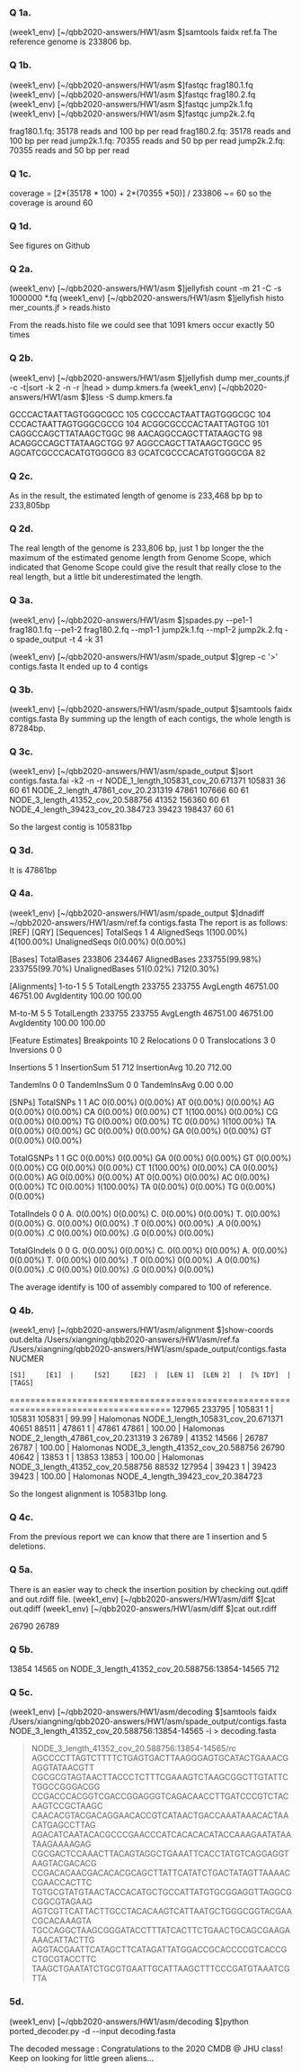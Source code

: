 ### Q 1a. 
(week1_env) [~/qbb2020-answers/HW1/asm $]samtools faidx ref.fa 
The reference genome is 233806 bp.

### Q 1b.
(week1_env) [~/qbb2020-answers/HW1/asm $]fastqc frag180.1.fq 
(week1_env) [~/qbb2020-answers/HW1/asm $]fastqc frag180.2.fq 
(week1_env) [~/qbb2020-answers/HW1/asm $]fastqc jump2k.1.fq 
(week1_env) [~/qbb2020-answers/HW1/asm $]fastqc jump2k.2.fq 

frag180.1.fq: 35178 reads and 100 bp per read
frag180.2.fq: 35178 reads and 100 bp per read
jump2k.1.fq: 70355 reads and 50 bp per read
jump2k.2.fq: 70355 reads and 50 bp per read

### Q 1c.
coverage = [2*(35178 * 100) + 2*(70355 *50)] / 233806 ~= 60
so the coverage is around 60

### Q 1d.
See figures on Github
 

### Q 2a.
(week1_env) [~/qbb2020-answers/HW1/asm $]jellyfish count -m 21 -C -s 1000000 *.fq 
(week1_env) [~/qbb2020-answers/HW1/asm $]jellyfish histo mer_counts.jf > reads.histo

From the reads.histo file we could see that 1091 kmers occur exactly 50 times

### Q 2b.
(week1_env) [~/qbb2020-answers/HW1/asm $]jellyfish dump mer_counts.jf -c -t|sort -k 2 -n -r |head > dump.kmers.fa
(week1_env) [~/qbb2020-answers/HW1/asm $]less -S dump.kmers.fa 

GCCCACTAATTAGTGGGCGCC   105
CGCCCACTAATTAGTGGGCGC   104
CCCACTAATTAGTGGGCGCCG   104
ACGGCGCCCACTAATTAGTGG   101
CAGGCCAGCTTATAAGCTGGC   98
AACAGGCCAGCTTATAAGCTG   98
ACAGGCCAGCTTATAAGCTGG   97
AGGCCAGCTTATAAGCTGGCC   95
AGCATCGCCCACATGTGGGCG   83
GCATCGCCCACATGTGGGCGA   82

### Q 2c.
As in the result, the estimated length of genome is 233,468 bp bp to 233,805bp


### Q 2d.
The real length of the genome is 233,806 bp, just 1 bp longer the the maximum of the estimated genome length from Genome Scope, which indicated that Genome Scope could give the result that really close to the real length, but a little bit underestimated the length. 


### Q 3a.
(week1_env) [~/qbb2020-answers/HW1/asm $]spades.py --pe1-1 frag180.1.fq --pe1-2 frag180.2.fq --mp1-1 jump2k.1.fq --mp1-2 jump2k.2.fq -o spade_output -t 4 -k 31

(week1_env) [~/qbb2020-answers/HW1/asm/spade_output $]grep -c '>' contigs.fasta
It ended up to 4 contigs

### Q 3b.
(week1_env) [~/qbb2020-answers/HW1/asm/spade_output $]samtools faidx contigs.fasta
By summing up the length of each contigs, the whole length is 87284bp.

### Q 3c.
(week1_env) [~/qbb2020-answers/HW1/asm/spade_output $]sort contigs.fasta.fai -k2 -n -r
NODE_1_length_105831_cov_20.671371	105831	36	60	61
NODE_2_length_47861_cov_20.231319	47861	107666	60	61
NODE_3_length_41352_cov_20.588756	41352	156360	60	61
NODE_4_length_39423_cov_20.384723	39423	198437	60	61

So the largest contig is 105831bp

### Q 3d.
It is 47861bp

### Q 4a.
(week1_env) [~/qbb2020-answers/HW1/asm/spade_output $]dnadiff ~/qbb2020-answers/HW1/asm/ref.fa contigs.fasta
The report is as follows:
                               [REF]                [QRY]
[Sequences]
TotalSeqs                          1                    4
AlignedSeqs               1(100.00%)           4(100.00%)
UnalignedSeqs               0(0.00%)             0(0.00%)

[Bases]
TotalBases                    233806               234467
AlignedBases          233755(99.98%)       233755(99.70%)
UnalignedBases             51(0.02%)           712(0.30%)

[Alignments]
1-to-1                             5                    5
TotalLength                   233755               233755
AvgLength                   46751.00             46751.00
AvgIdentity                   100.00               100.00

M-to-M                             5                    5
TotalLength                   233755               233755
AvgLength                   46751.00             46751.00
AvgIdentity                   100.00               100.00

[Feature Estimates]
Breakpoints                       10                    2
Relocations                        0                    0
Translocations                     3                    0
Inversions                         0                    0

Insertions                         5                    1
InsertionSum                      51                  712
InsertionAvg                   10.20               712.00

TandemIns                          0                    0
TandemInsSum                       0                    0
TandemInsAvg                    0.00                 0.00

[SNPs]
TotalSNPs                          1                    1
AC                          0(0.00%)             0(0.00%)
AT                          0(0.00%)             0(0.00%)
AG                          0(0.00%)             0(0.00%)
CA                          0(0.00%)             0(0.00%)
CT                        1(100.00%)             0(0.00%)
CG                          0(0.00%)             0(0.00%)
TG                          0(0.00%)             0(0.00%)
TC                          0(0.00%)           1(100.00%)
TA                          0(0.00%)             0(0.00%)
GC                          0(0.00%)             0(0.00%)
GA                          0(0.00%)             0(0.00%)
GT                          0(0.00%)             0(0.00%)

TotalGSNPs                         1                    1
GC                          0(0.00%)             0(0.00%)
GA                          0(0.00%)             0(0.00%)
GT                          0(0.00%)             0(0.00%)
CG                          0(0.00%)             0(0.00%)
CT                        1(100.00%)             0(0.00%)
CA                          0(0.00%)             0(0.00%)
AG                          0(0.00%)             0(0.00%)
AT                          0(0.00%)             0(0.00%)
AC                          0(0.00%)             0(0.00%)
TC                          0(0.00%)           1(100.00%)
TA                          0(0.00%)             0(0.00%)
TG                          0(0.00%)             0(0.00%)

TotalIndels                        0                    0
A.                          0(0.00%)             0(0.00%)
C.                          0(0.00%)             0(0.00%)
T.                          0(0.00%)             0(0.00%)
G.                          0(0.00%)             0(0.00%)
.T                          0(0.00%)             0(0.00%)
.A                          0(0.00%)             0(0.00%)
.C                          0(0.00%)             0(0.00%)
.G                          0(0.00%)             0(0.00%)

TotalGIndels                       0                    0
G.                          0(0.00%)             0(0.00%)
C.                          0(0.00%)             0(0.00%)
A.                          0(0.00%)             0(0.00%)
T.                          0(0.00%)             0(0.00%)
.T                          0(0.00%)             0(0.00%)
.A                          0(0.00%)             0(0.00%)
.C                          0(0.00%)             0(0.00%)
.G                          0(0.00%)             0(0.00%)

The average identify is 100 of assembly compared to 100 of reference.



### Q 4b.
(week1_env) [~/qbb2020-answers/HW1/asm/alignment $]show-coords out.delta
/Users/xiangning/qbb2020-answers/HW1/asm/ref.fa /Users/xiangning/qbb2020-answers/HW1/asm/spade_output/contigs.fasta
NUCMER

    [S1]     [E1]  |     [S2]     [E2]  |  [LEN 1]  [LEN 2]  |  [% IDY]  | [TAGS]
=====================================================================================
  127965   233795  |   105831        1  |   105831   105831  |    99.99  | Halomonas	NODE_1_length_105831_cov_20.671371
   40651    88511  |    47861        1  |    47861    47861  |   100.00  | Halomonas	NODE_2_length_47861_cov_20.231319
       3    26789  |    41352    14566  |    26787    26787  |   100.00  | Halomonas	NODE_3_length_41352_cov_20.588756
   26790    40642  |    13853        1  |    13853    13853  |   100.00  | Halomonas	NODE_3_length_41352_cov_20.588756
   88532   127954  |    39423        1  |    39423    39423  |   100.00  | Halomonas	NODE_4_length_39423_cov_20.384723



So the longest alignment is 105831bp long.

### Q 4c.

From the previous report we can know that there are 1 insertion and 5 deletions.

### Q 5a.
There is an easier way to check the insertion position by checking out.qdiff and out.rdiff file.
(week1_env) [~/qbb2020-answers/HW1/asm/diff $]cat out.qdiff
(week1_env) [~/qbb2020-answers/HW1/asm/diff $]cat out.rdiff

26790	26789

### Q 5b.
13854	14565 on NODE_3_length_41352_cov_20.588756:13854-14565
712

### Q 5c.
(week1_env) [~/qbb2020-answers/HW1/asm/decoding $]samtools faidx /Users/xiangning/qbb2020-answers/HW1/asm/spade_output/contigs.fasta NODE_3_length_41352_cov_20.588756:13854-14565 -i > decoding.fasta
>NODE_3_length_41352_cov_20.588756:13854-14565/rc
AGCCCCTTAGTCTTTTCTGAGTGACTTAAGGGAGTGCATACTGAAACGAGGTATAACGTT
CGCGCGTAGTAACTTACCCTCTTTCGAAAGTCTAAGCGGCTTGTATTCTGGCCGGGACGG
CCGACCCACGGTCGACCGGAGGGTCAGACAACCTTGATCCCGTCTACAAGTCCGCTAAGC
CAACACGTACGACAGGAACACCGTCATAACTGACCAAATAAACACTAACATGAGCCTTAG
AGACATCAATACACGCCCGAACCCATCACACACATACCAAAGAATATAATAAGAAAAGAG
CGCGACTCCAAACTTACAGTAGGCTGAAATTCACCTATGTCAGGAGGTAAGTACGACACG
CCGACACAACGACACACGCAGCTTATTCATATCTGACTATAGTTAAAACCGAACCACTTC
TGTGCGTATGTAACTACCACATGCTGCCATTATGTGCGGAGGTTAGGCGCGGCGTAGAAG
AGTCGTTCATTACTTGCCTACACAAGTCATTAATGCTGGGCGGTACGAACGCACAAAGTA
TGCCAGGCTAAGCGGGATACCTTTATCACTTCTGAACTGCAGCGAAGAAAACATTACTTG
AGGTACGAATTCATAGCTTCATAGATTATGGACCGCACCCCGTCACCGCTGCGTACCTTC
TAAGCTGAATATCTGCGTGAATTGCATTAAGCTTTCCCGATGTAAATCGTTA

### 5d.

(week1_env) [~/qbb2020-answers/HW1/asm/decoding $]python ported_decoder.py -d --input decoding.fasta 

The decoded message :  Congratulations to the 2020 CMDB @ JHU class!  Keep on looking for little green aliens...





